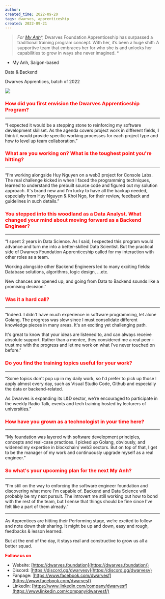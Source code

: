 ```yaml
---
author: 
created_time: 2022-09-20
tags: dwarves, apprenticeship
created: 2022-09-21
---
```




<!-- column_list b32d56b5-caaf-4a6d-b1e3-984bd6057bbf -->

<!-- column 139189a7-7a0d-4f7b-9197-160c6f948e7c -->

> *For *<span style='color:red'>*[My Anh](http://linkedin.com/in/anne-n-bb440116a)*</span>*, Dwarves Foundation Apprenticeship has surpassed a traditional training program concept. With her, it’s been a huge shift: A supportive team that embraces her for who she is and unlocks her capabilities to grow in ways she never imagined. *


- My Anh, Saigon-based

Data & Backend

Dwarves Apprentices, batch of 2022



<!-- column 054dc064-c9f1-4da9-83ee-24f1cce897c7 -->

![](https://s3.us-west-2.amazonaws.com/secure.notion-static.com/3f028d9f-ce90-417e-a439-6ecfac40868d/My-Anh.jpeg?X-Amz-Algorithm=AWS4-HMAC-SHA256&X-Amz-Content-Sha256=UNSIGNED-PAYLOAD&X-Amz-Credential=AKIAT73L2G45EIPT3X45%2F20231031%2Fus-west-2%2Fs3%2Faws4_request&X-Amz-Date=20231031T202210Z&X-Amz-Expires=3600&X-Amz-Signature=0f25b284a13c48a0fa9b99aa12d293c12696d7567931713e3f46932c1d0f7e66&X-Amz-SignedHeaders=host&x-id=GetObject)


### <span style='color:red'>How did you first envision the Dwarves Apprenticeship Program?</span>

---

“I expected it would be a stepping stone to reinforcing my software development skillset. As the agenda covers project work in different fields, I think it would provide specific working processes for each project type and how to level up team collaboration.”


### <span style='color:red'>What are you working on? What is the toughest point you're hitting?</span>

---

“I'm working alongside Huy Nguyen on a web3 project for Console Labs. The real challenge kicked in when I faced the programming techniques, learned to understand the prebuilt source code and figured out my solution approach. It's brand new and I'm lucky to have all the backup needed, especially from Huy Nguyen & Khoi Ngo, for their review, feedback and guidelines in such details.”


### <span style='color:red'>You stepped into this woodland as a Data Analyst. What changed your mind about moving forward as a Backend Engineer?</span>

---

“I spent 2 years in Data Science. As I said, I expected this program would advance and turn me into a better-skilled Data Scientist. But the practical side of Dwarves Foundation Apprenticeship called for my interaction with other roles as a team. 

Working alongside other Backend Engineers led to many exciting fields: Database solutions, algorithms, logic design, …etc. 

New chances are opened up, and going from Data to Backend sounds like a promising decision.”


### <span style='color:red'>Was it a hard call?</span>

---

“Indeed. I didn't have much experience in software programming, let alone Golang. The progress was slow since I must consolidate different knowledge pieces in many areas. It's an exciting yet challenging path.

It's great to know that your ideas are listened to, and can always receive absolute support. Rather than a mentee, they considered me a real peer - trust me with the progress and let me work on what I've never touched on before.”


### <span style='color:red'>Do you find the training topics useful for your work?</span>

---

“Some topics don't pop up in my daily work, so I'd prefer to pick up those I apply almost every day, such as Visual Studio Code, Github and especially the data or backend-related.

As Dwarves is expanding its L&D sector, we're encouraged to participate in the weekly Radio Talk, events and tech training hosted by lecturers of universities.”


### <span style='color:red'>**How have you grown as a technologist in your time here?**</span>

---

“My foundation was layered with software development principles, concepts and real-case practices. I picked up Golang, obviously, and widened my expertise in blockchain/ web3 sectors. But on top of that, I get to be the manager of my work and continuously upgrade myself as a real engineer.”


### <span style='color:red'>So what's your upcoming plan for the next My Anh?</span>

---

“I'm still on the way to enforcing the software engineer foundation and discovering what more I'm capable of. Backend and Data Science will probably be my next pursuit. The introvert me still working out how to bond with the rest of the team, but I sense that things should be fine since I've felt like a part of them already.”


---

As Apprentices are hitting their Performing stage, we’re excited to follow and note down their sharing. It might be up and down, easy and rough, feedbacks & lesson learned. 

But at the end of the day, it stays real and constructive to grow us all a better squad. 

<span style='color:red'>**Follow us on**</span>

* Website: [https://dwarves.foundation](https://dwarves.foundation/)
* Discord: [https://discord.gg/dwarvesv](https://discord.gg/dwarvesv)
* Fanpage: [https://www.facebook.com/dwarvesf](https://www.facebook.com/dwarvesf)
* LinkedIn: [https://www.linkedin.com/company/dwarvesf](https://www.linkedin.com/company/dwarvesf/)